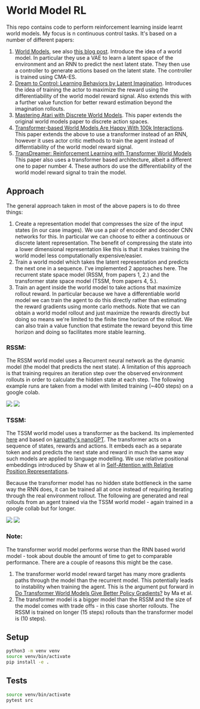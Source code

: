# World Model RL

This repo contains code to perform reinforcement learning inside learnt world models. My focus is n continuous control tasks. It's based on a number of different papers:

1. [World Models](https://arxiv.org/abs/1803.10122), see also [this blog post](https://worldmodels.github.io/). Introduce the idea of a world model. In particular they use a VAE to learn a latent space of the environment and an RNN to predict the next latent state. They then use a controller to generate actions based on the latent state. The controller is trained using CMA-ES.
2. [Dream to Control: Learning Behaviors by Latent Imagination](https://arxiv.org/abs/1912.01603). Introduces the idea of training the actor to maximize the reward using the differentiability of the world model reward signal. Also extends this with a further value function for better reward estimation beyond the imagination rollouts.
3. [Mastering Atari with Discrete World Models](https://arxiv.org/abs/2010.02193). This paper extends the original world models paper to discrete action spaces.
4. [Transformer-based World Models Are Happy With 100k Interactions](https://arxiv.org/abs/2303.07109). This paper extends the above to use a transformer instead of an RNN, however it uses actor critic methods to train the agent instead of differntiability of the world model reward signal.
5. [TransDreamer: Reinforcement Learning with Transformer World Models](https://arxiv.org/abs/2202.09481) This paper also uses a transformer based architecture, albeit a different one to paper number 4. These authors do use the differentiability of the world model reward signal to train the model.

## Approach

The general approach taken in most of the above papers is to do three things:

1. Create a representation model that compresses the size of the input states (in our case images). We use a pair of encoder and decoder CNN networks for this. In particular we can choose to either a continuous or discrete latent representation. The benefit of compressing the state into a lower dimensional representation like this is that it makes training the world model less computationally expensive/easier.
2. Train a world model which takes the latent representation and predicts the next one in a sequence. I've implemented 2 approaches here. The recurrent state space model (RSSM, from papers 1, 2.) and the transformer state space model (TSSM, from papers 4, 5.).
3. Train an agent inside the world model to take actions that maximize rollout reward. In particular because we have a differentiable world model we can train the agent to do this directly rather than estimating the reward gradients using monte carlo methods. Note that we can obtain a world model rollout and just maximize the rewards directly but doing so means we're limited to the finite time horizon of the rollout. We can also train a value function that estimate the reward beyond this time horizon and doing so facilitates more stable learning.

### RSSM:

The RSSM world model uses a Recurrent neural network as the dynamic model (the model that predicts the next state). A limitation of this approach is that training requires an iteration step over the observed environment rollouts in order to calculate the hidden state at each step. The following example runs are taken from a model with limited training (~400 steps) on a google colab.

![](/Users/alexathorne/development/personal/world-model-rl/assets/rssm-imagined-rollout.gif)
![](/Users/alexathorne/development/personal/world-model-rl/assets/rssm-real-rollout.gif)


### TSSM:

The TSSM world model uses a transformer as the backend. Its implemented [here](https://github.com/mauicv/transformers) and based on [karpathy's nanoGPT](https://github.com/karpathy/nanoGPT). The transformer acts on a sequence of states, rewards and actions. It embeds each as a separate token and and predicts the next state and reward in much the same way such models are applied to language modelling. We use relative positional embeddings introduced by Shaw et al in [Self-Attention with Relative Position Representations](https://arxiv.org/abs/1803.02155v2).

Because the transformer model has no hidden state bottleneck in the same way the RNN does, it can be trained all at once instead of requiring iterating through the real environment rollout. The following are generated and real rollouts from an agent trained via the TSSM world model - again trained in a google collab but for longer.

![](/Users/alexathorne/development/personal/world-model-rl/assets/tssm-imagined-rollout.gif)
![](/Users/alexathorne/development/personal/world-model-rl/assets/tssm-real-rollout.gif)


### Note:

The transformer world model performs worse than the RNN based world model - took about double the amount of time to get to comparable performance. There are a couple of reasons this might be the case.

1. The transformer world model reward target has many more gradients paths through the model than the recurrent model. This potentially leads to instability when training the agent. This is the argument put forward in [Do Transformer World Models Give Better Policy Gradients?](https://arxiv.org/abs/2402.05290) by Ma et al.
2. The transformer model is a bigger model than the RSSM and the size of the model comes with trade offs - in this case shorter rollouts. The RSSM is trained on longer (15 steps) rollouts than the transformer model is (10 steps).


## Setup

```bash
python3 -m venv venv
source venv/bin/activate
pip install -e .
```

## Tests

```bash
source venv/bin/activate
pytest src
```
